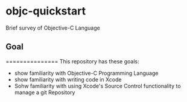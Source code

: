 objc-quickstart
===============

Brief survey of Objective-C Language

## Goal
===============
This repository has these goals:
- show familiarity with Objective-C Programming Language
- show familiarity with writing code in Xcode 
- Sohw familiarity with using Xcode's Source Control functionality to manage a git Repository
